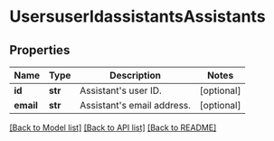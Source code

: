 # UsersuserIdassistantsAssistants

## Properties
Name | Type | Description | Notes
------------ | ------------- | ------------- | -------------
**id** | **str** | Assistant&#x27;s user ID. | [optional] 
**email** | **str** | Assistant&#x27;s email address. | [optional] 

[[Back to Model list]](../README.md#documentation-for-models) [[Back to API list]](../README.md#documentation-for-api-endpoints) [[Back to README]](../README.md)

